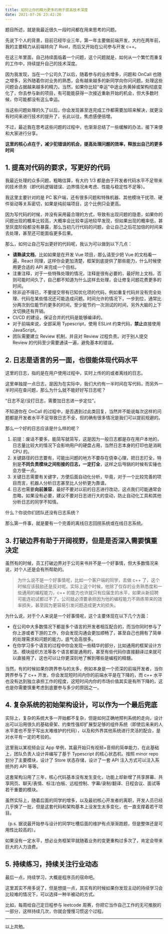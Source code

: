 ```yaml
---
title: 如何让你的精力更多的用于提高技术深度
date: 2021-07-26 23:42:20
---
```


题目所述，就是我最近很久一段时间都在用来思考的问题。

先说下个人的背景，目前已经毕业三年，第一年主要做前端开发，大约在两年前，我的主要精力从前端转向了 Rust，而后又开始在公司参与开发 c++。

在这三年里面，自己持续面临着一个问题，这个问题就是，如何从一个繁忙而重复的工作中，持续提升自己的技术深度。

因为我发现，当在一个公司久了以后，随着参与的业务增多，问题和 OnCall 也随之增多，另外随着你对业务的熟悉，会有越来越多的新同学向你问问题。处理这些问题会占据越来越多的精力。当然，如果你比较“幸运”中途业务黄掉或架构彻底变化了，你去参与新的项目，有可能能获得一次接近重新开始的机会，但大多数时候，你可能都没有这么幸运。

当这些问题处理的久了以后，你会发现甚至连完成工作都需要加班来解决，就更没有时间来进行技术的提升了，长此以往，焦虑感便倍增。

不过，最近我在思考这些问题的过程中，也渐渐总结了一些缓解的办法，接下来便和大家进行分享。

**这里的核心点在于，减少犯错误的机会，提高处理问题的效率，释放出自己的更多时间**

## 1. 提高对代码的要求，写更好的代码

我最近处理的众多问题，粗略估算，有大约 1/3 都是由于开发者代码水平不足带来的技术债务（即代码逻辑错误、边界情况未考虑、性能与稳定性不足等）。

我这里主要针对的是 PC 客户端，还有很多问题和特殊机器、其他模块干扰项、硬件驱动等关系密切，如果是纯前端项目，这个比例只会更高。

因为写代码的时候，并没有采用最合理的方式，导致有出现问题的隐患，如果你的问题出现的概率比较高，大概率会比较幸运地较早发现，但如果出现的概率低，甚至灰度阶段都没有暴露，那么当初几行代码的问题，会让自己之后花加倍的时间来去处理，甚至还可能面临更多后果。

那么，如何让自己写出更好的代码呢，我认为可以做到以下几点：

* **请熟读文档**，比如如果是在开发 Vue 项目，那么请至少把 Vue 的文档看一遍，React 同理，这样你会更加清楚，框架到底提供了那些能力，什么时候使用更合适的 API 来完成一个目标。
* 注重注释，对于一些特殊处理的情况，注释是很有必要的，最好附上文档，否则可能时间久了，自己都不知道为什么这样去处理，会让修复问题花费更多的时间。
* 除非迫不得已，不要提交带有已知优化项的代码，例如重复代码并没有完全处理、代码在某些情况还可能造成问题。时间允许的情况下，一步到位，通常比分两次到位能节约更多的时间，至少能节约一次测试的时间，另外大脑的上下文切换还有开销。
* CI/CD 的建设，保证合并的代码是能够编译的。
* 对于前端来说，全部采用 Typescript，使用 ESLint 约束代码，**禁止**直接使用 JavaScript。
* 团队需要建立 Review 机制，并且对 Review 过程负责。对于别人提交 Review 的代码至少需要通读一遍，避免基本的错误。

## 2. 日志是语言的另一面，也很能体现代码水平

这里的日志，指的是在用户使用过程中，实时上传的的或者离线的日志。

这里单独提一点日志，是因为在实际中，我们大约有一半时间在写代码，而另外一半时间在查问题，那么为什么就不能好好写日志呢？

“日志不足/没打日志，需要加日志进一步定位”。

不知道你在 OnCall 的过程中，是否遇到过此类回复，当然并不能说每次这样的问题都是开发者水平不足导致日志不全，但的确有很多情况是我们可以提前规避的。

那么一个好的日志应该是什么样的呢？

1. 前提：废话不要多，能简写就简写，这是因为一般日志都是存在用户本地的，日志量比较大的情况下会影响用户的硬盘占用，当然日志本身的打印也是消耗 CPU 的。
2. 关键路径的日志要有，可能出问题的地方不要存在侥幸心理，把日志打全，特别是**不同负责模块之间衔接的日志，一定打全**，这样之后甩锅的时候有实锤也会方便一点。
3. 关键日志需要有关键字，方便后面自动化分析，毕竟，对于一个比较完善的项目而言，机器人分析日志甚至比人分析更为靠谱。
4. 日志也需要**向前兼容**，最好不要对以前的日志进行改动，这点我们可能通常会忽略，如果没有必要，建议不要对日志进行大的变动，防止自动化工具和其他分析日志的同学不知情。

什么？你说你们团队还没有日志系统？

那么第一件事，就是要有一个完善的离线日志回捞系统或在线日志系统。

## 3. 打破边界有助于开阔视野，但是是否深入需要慎重决定

虽然有的时候，员工打破边界对于公司来书并不是一个好事情，但大多数情况来说，对个人还是会有所帮助的。

> 为什么说不是一个好事情呢，比如一个客户端的同学，去做 c++ 了，这个时候应该鼓励还是反对呢。实际上这个时候，他除了仅存的业务熟悉度和一些通用的编程能力，c++ 的能力也许就只有应届生的水平，如果从新招聘可能连初试都过不了。公司就必须要承担因为他的编程能力不熟练带来的效率损失，甚至因为更容易引发问题造成更大的损失。

为什么说，对于个人来说是一个好事情呢，这个主要体现在以下几个方面：

* 在公司中大多数情况下都是多个语言的开发者相互配合的，而当你同时参与了你上游或者下游的工作，你会发现沟通会更加顺畅了，甚至自己也拥有了简单的处理需求和问题的能力，底气会高很多。
* 在你学习多个语言的过程中你会发现一些精华的部分，比如通用的框架设计方法、模块组织方法等各个语言都是通用的，甚至有些代码你直接翻译过来就可以直接用了，这也可以让你更深刻地了解到哪些是编程的精髓。

当然，有的时候如果你跨界参与的太多，例如本身是一个资深的前端开发者，当你跨界参与了 c++ 开发，你会发现短时间内你的前端水平是在下降的，而 c++ 水平也没有达到独立承担工作的程度，这短时间内你的市场价值其实是有所下降的，这也是你需要慎重考虑到底要参与多少的原因之一。


## 4. 复杂系统的初始架构设计，可以作为一个最后兜底

实际上，复杂的系统大多一开始都不复杂，但是如何正确地预判系统的走向，设计出可以沿用很久的基础骨架、约束性强却扩展型足够的组件系统（即使后来来的人水平差也不至于写出太难维护的代码），以及和外界其他系统进行灵活的配合，是对水平有一定的考验的。

这里我以某视频会议 App 举例，其最开始只有视频+音频的简单能力，在此基础上，团队负责人设计并编写了基于 Typescript 的核心状态机、按照 minor repo 划分了主要模块，设计了 Store 状态存储，设计了一套 API 注入方式可以注入系统外的 API 等等。

这套架构沿用了三年，核心代码基本没有发生变化，功能上却新增了共享屏幕、共享网页、聊天/表情、标注/白板、远程控制、字幕/录制/翻译、日程会议、面试等若干重要的模块。

虽然实际上，随着后面的同学的增多，以及最初核心开发者的离职，开发人员已经几乎换了一批，但是这套代码和架构基本上没发生太多变化，也一直支撑着若干项目。

（p.s. 据说最开始参与设计的同学吐槽后面的维护有点渐渐跑题，但是整体还是可用性比较高的）。

如果没有一定水平，想必业务框架早就随着业务的变更重构过多次了，肯定会带来巨大的人力浪费。

## 5. 持续练习，持续关注行业动态

最后一点，持续学习，大概是程序员的宿命吧。

这里其实不用多说了，但是想提一点，其实有的时候如果你发现主动的持续学习会比较难的情况下，可以选择一种半被动的方式。

比如，每周给自己定日程参与 leetcode 周赛，你把它当作自己工作的无可推脱的一部分，这样持续几次，你就会慢慢习惯这个过程。

---

以上共勉。




